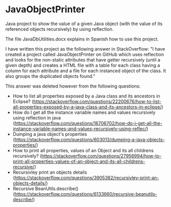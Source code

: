 # JavaObjectPrinter
Java project to show the value of a given Java object (with the value of its referenced objects recursively) by using reflection.

The file JavaDbUtilities.docx explains in Spanish how to use this project.

I have written this project as the following answer in StackOverflow:
"I have created a project called JavaObjectPrinter on GitHub which uses reflection and looks for the non-static attributes that have getter recursively (until a given depth) and creates a HTML file with a table for each class having a column for each attribute and a file for each instanced object of the class. It also groups the duplicated objects found."

This answer was deleted however from the following questions:
- How to list all properties exposed by a Java class and its ancestors in Eclipse? (https://stackoverflow.com/questions/22200676/how-to-list-all-properties-exposed-by-a-java-class-and-its-ancestors-in-eclipse/)
- How do I get all the instance variable names and values recursively using reflection in java (https://stackoverflow.com/questions/16706702/how-do-i-get-all-the-instance-variable-names-and-values-recursively-using-reflec/)
- Dumping a java object's properties (https://stackoverflow.com/questions/603013/dumping-a-java-objects-properties/)
- How to print all properties, values of an Object and its all childrens recursively? (https://stackoverflow.com/questions/27956994/how-to-print-all-properties-values-of-an-object-and-its-all-childrens-recursive/)
- Recursivley print an objects details (https://stackoverflow.com/questions/3905382/recursivley-print-an-objects-details/)
- Recursive BeanUtils.describe() (https://stackoverflow.com/questions/6133660/recursive-beanutils-describe/)
